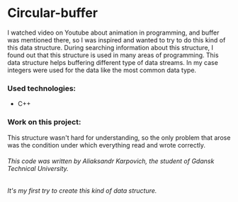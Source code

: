 # Circular-buffer
I watched video on Youtube about animation in programming, and buffer was mentioned there, so I was inspired and wanted to try to do this kind of this data structure. During searching information about this structure, I found out that this structure is used in many areas of programming.
This data structure helps buffering different type of data streams. In my case integers were used for the data like the most common data type.

### Used technologies:
* C++

### Work on this project:
This structure wasn't hard for understanding, so the only problem that arose was the condition under which everything read and wrote correctly.






###### This code was written by Aliaksandr Karpovich, the student of Gdansk Technical University.
###### It's my first try to create this kind of data structure. 
